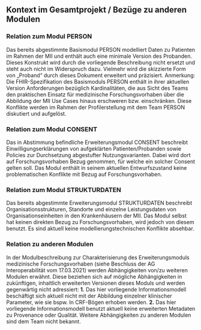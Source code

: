 ## Kontext im Gesamtprojekt / Bezüge zu anderen Modulen

### Relation zum Modul PERSON

Das bereits abgestimmte Basismodul PERSON modelliert Daten zu Patienten im Rahmen der MII und enthält auch eine minimale Version des Probanden. Dieses Konstrukt wird durch die vorliegende Beschreibung nicht ersetzt und steht auch nicht im Widerspruch dazu. Vielmehr wird die skizzierte Form von „Proband“ durch dieses Dokument erweitert und präzisiert.
Anmerkung: Die FHIR-Spezifikation des Basismoduls PERSON enthält in ihrer aktuellen Version Anforderungen bezüglich Kardinalitäten, die aus Sicht des Teams den praktischen Einsatz für medizinische Forschungsvorhaben über die Abbildung der MII Use Cases hinaus erschweren bzw. einschränken. Diese Konflikte werden im Rahmen der Profilerstellung mit dem Team PERSON diskutiert und aufgelöst.

### Relation zum Modul CONSENT

Das in Abstimmung befindliche Erweiterungsmodul CONSENT beschreibt Einwilligungserklärungen von aufgeklärten Patienten/Probanden sowie Policies zur Durchsetzung abgestufter Nutzungsvarianten. Dabei wird dort auf Forschungsvorhaben Bezug genommen, für welche ein solcher Consent gelten soll. Das Modul enthält in seinem aktuellen Entwurfszustand keine problematischen Konflikte mit Bezug auf Forschungsvorhaben.

### Relation zum Modul STRUKTURDATEN
Das bereits abgestimmte Erweiterungsmodul STRUKTURDATEN beschreibt Organisationsstrukturen, Standorte und einzelne Leistungsdaten von Organisationseinheiten in den Krankenhäusern der MII. Das Modul selbst hat keinen direkten Bezug zu Forschungsvorhaben, wird jedoch von diesem benutzt. Es sind aktuell keine modellierungstechnischen Konflikte absehbar.

### Relation zu anderen Modulen
In der Modulbeschreibung zur Charakterisierung des Erweiterungsmoduls medizinische Forschungsvorhaben (siehe Beschluss der AG Interoperabilität vom 17.03.2021) werden Abhängigkeiten von/zu weiteren Modulen erwähnt. Diese beziehen sich auf mögliche Abhängigkeiten in zukünftigen, inhaltlich erweiterten Versionen dieses Moduls und werden gegenwärtig nicht adressiert:
**1.**	Das hier vorliegende Informationsmodell beschäftigt sich aktuell nicht mit der Abbildung einzelner klinischer Parameter, wie sie bspw. In CRF-Bögen erhoben werden.
**2.**	Das hier vorliegende Informationsmodell benutzt aktuell keine erweiterten Metadaten zu Provenance oder Qualität.
Weitere Abhängigkeiten zu anderen Modulen sind dem Team nicht bekannt.

